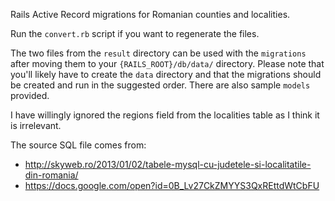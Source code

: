 Rails Active Record migrations for Romanian counties and localities.

Run the `convert.rb` script if you want to regenerate the files.

The two files from the `result` directory can be used with the `migrations` after moving them to your `{RAILS_ROOT}/db/data/` directory. Please note that you'll likely have to create the `data` directory and that the migrations should be created and run in the suggested order. There are also sample `models` provided.

I have willingly ignored the regions field from the localities table as I think it is irrelevant.

The source SQL file comes from:

* http://skyweb.ro/2013/01/02/tabele-mysql-cu-judetele-si-localitatile-din-romania/
* https://docs.google.com/open?id=0B_Lv27CkZMYYS3QxREttdWtCbFU
